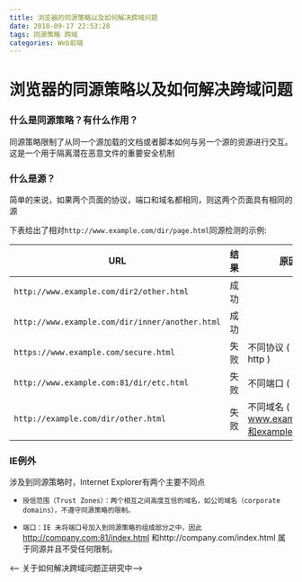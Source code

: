 ```yaml
---
title: 浏览器的同源策略以及如何解决跨域问题
date: 2018-09-17 22:53:28
tags: 同源策略 跨域
categories: Web前端
---
```


# 浏览器的同源策略以及如何解决跨域问题

### 什么是同源策略？有什么作用？

同源策略限制了从同一个源加载的文档或者脚本如何与另一个源的资源进行交互。这是一个用于隔离潜在恶意文件的重要安全机制

### 什么是源？

简单的来说，如果两个页面的协议，端口和域名都相同，则这两个页面具有相同的源

<!--more-->

下表给出了相对`http://www.example.com/dir/page.html`同源检测的示例:

| URL                                             | 结果 | 原因                                      |
| ----------------------------------------------- | ---- | ----------------------------------------- |
| `http://www.example.com/dir2/other.html`        | 成功 |                                           |
| `http://www.example.com/dir/inner/another.html` | 成功 |                                           |
| `https://www.example.com/secure.html`           | 失败 | 不同协议 ( https和http )                  |
| `http://www.example.com:81/dir/etc.html`        | 失败 | 不同端口 ( 81和80)                        |
| `http://example.com/dir/other.html`             | 失败 | 不同域名 ( www.example.com和example.com ) |

###  IE例外

涉及到同源策略时，Internet  Explorer有两个主要不同点

- `授信范围（Trust Zones）：两个相互之间高度互信的域名，如公司域名（corporate domains），不遵守同源策略的限制。`

- `端口：IE 未将端口号加入到同源策略的组成部分之中，因此` http://company.com:81/index.html 和http://company.com/index.html  属于同源并且不受任何限制。

<-- 关于如何解决跨域问题正研究中-->